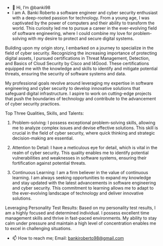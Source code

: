 - 👋 Hi, I’m @banki98
- I am A. Banki Roberto a software engineer and cyber security enthusiast with a deep-rooted passion for technology. From a young age, I was captivated by the power of computers and their ability to transform the world. This curiosity led me to pursue a career in the ever-evolving field of software engineering, where I could combine my love for problem-solving with my desire to protect and secure digital systems.


Building upon my origin story, I embarked on a journey to specialize in the field of cyber security. Recognizing the increasing importance of protecting digital assets, I pursued certifications in Threat Management, Detection, and Basics of Cloud Security by Cisco and I4Good. These certifications equipped me with the knowledge and skills to identify and mitigate potential threats, ensuring the security of software systems and data.

My professional goals revolve around leveraging my expertise in software engineering and cyber security to develop innovative solutions that safeguard digital infrastructure. I aspire to work on cutting-edge projects that push the boundaries of technology and contribute to the advancement of cyber security practices.

Top Three Qualities, Skills, and Talents:
1. Problem-solving: I possess exceptional problem-solving skills, allowing me to analyze complex issues and devise effective solutions. This skill is crucial in the field of cyber security, where quick thinking and strategic decision-making are essential.

2. Attention to Detail: I have a meticulous eye for detail, which is vital in the realm of cyber security. This quality enables me to identify potential vulnerabilities and weaknesses in software systems, ensuring their fortification against potential threats.

3. Continuous Learning: I am a firm believer in the value of continuous learning. I am always seeking opportunities to expand my knowledge and stay updated with the latest advancements in software engineering and cyber security. This commitment to learning allows me to adapt to the ever-evolving landscape of technology and deliver innovative solutions.

Leveraging Personality Test Results:
Based on my personality test results, I am a highly focused and determined individual. I possess excellent time management skills and thrive in fast-paced environments. My ability to stay calm under pressure and maintain a high level of concentration enables me to excel in challenging situations.
- 📫 How to reach me; 
Email: bankiroberto98@gmail.com
<!---
banki98/banki98 is a ✨ special ✨ repository because its `README.md` (this file) appears on your GitHub profile.
You can click the Preview link to take a look at your changes.
--->
